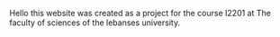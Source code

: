 Hello this website was created as a project for the course I2201 at The faculty of sciences of the lebanses university.
